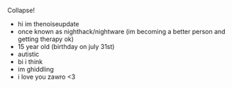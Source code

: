 Collapse!
- hi im thenoiseupdate
- once known as nighthack/nightware (im becoming a better person and getting therapy ok)
- 15 year old (birthday on july 31st)
- autistic
- bi i think
- im ghiddling
- i love you zawro <3

<!---
thenoiseupdate/thenoiseupdate is a ✨ special ✨ repository because its `README.md` (this file) appears on your GitHub profile.
You can click the Preview link to take a look at your changes.
--->
